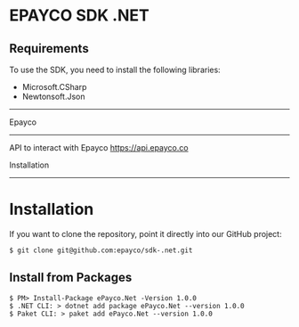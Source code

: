 # EPAYCO SDK .NET
## Requirements
To use the SDK, you need to install the following libraries:
* Microsoft.CSharp
* Newtonsoft.Json

  
*****
Epayco
*****


API to interact with Epayco
https://api.epayco.co

Installation
****
Installation
============

If you want to clone the repository, point it directly into our GitHub project:

    $ git clone git@github.com:epayco/sdk-.net.git

Install from Packages
-------------------------------------------

    $ PM> Install-Package ePayco.Net -Version 1.0.0
    $ .NET CLI: > dotnet add package ePayco.Net --version 1.0.0
    $ Paket CLI: > paket add ePayco.Net --version 1.0.0



